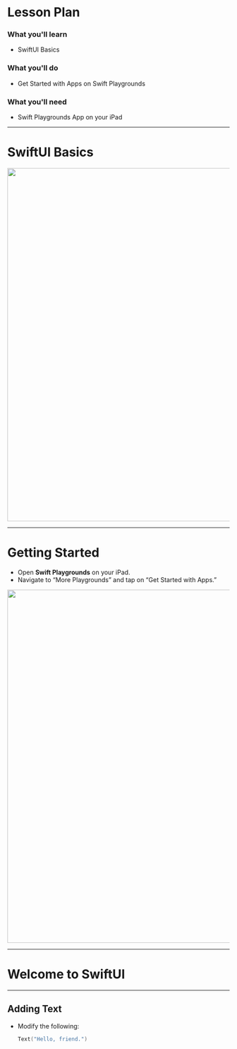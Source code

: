 # Lesson Plan

### What you'll learn
- SwiftUI Basics  

### What you'll do
- Get Started with Apps on Swift Playgrounds  

### What you'll need
- Swift Playgrounds App on your iPad  

---

# SwiftUI Basics

<img height="800" src="/markdown/track_x/assets/placeholder_swiftui_basics.png">

---

# Getting Started

- Open **Swift Playgrounds** on your iPad.  
- Navigate to “More Playgrounds” and tap on “Get Started with Apps.”  

<img height="800" src="/markdown/track_x/assets/placeholder_getting_started.png">

---

# Welcome to SwiftUI

---

## Adding Text

- Modify the following:  
  ```swift
  Text("Hello, friend.")